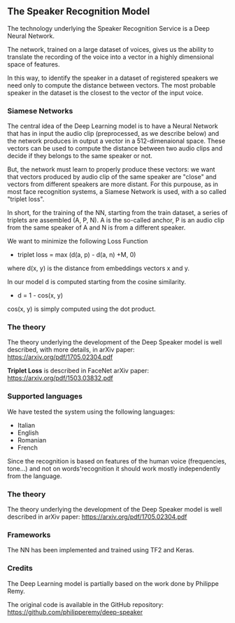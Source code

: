 ## The Speaker Recognition Model
The technology underlying the Speaker Recognition Service is a Deep Neural Network.

The network, trained on a large dataset of voices, gives us the ability to translate the recording of the voice into a vector in a highly dimensional space of features.

In this way, to identify the speaker in a dataset of registered speakers we need only to compute the distance between vectors. The most probable speaker in the dataset is the closest to the vector of the input voice.

### Siamese Networks
The central idea of the Deep Learning model is to have a Neural Network that has in input the audio clip (preprocessed, as we describe below) and the network produces in output a vector in a 512-dimenaional space.
These vectors can be used to compute the distance between two audio clips and decide if they belongs to the same speaker or not.

But, the network must learn to properly produce these vectors: we want that vectors produced by audio clip of the same speaker are "close" and vectors from different speakers are more distant.
For this purpouse, as in most face recognition systems, a Siamese Network is used, with a so called "triplet loss".

In short, for the training of the NN, starting from the train dataset, a series of triplets are assembled (A, P, N). A is the so-called anchor, P is an audio clip from the same speaker of A and N is from a different speaker.

We want to minimize the following Loss Function

* triplet loss = max (d(a, p) - d(a, n) +M, 0)

where d(x, y) is the distance from embeddings vectors x and y.

In our model d is computed starting from the cosine similarity.

* d = 1 - cos(x, y)

cos(x, y) is simply computed using the dot product.
 
### The theory
The theory underlying the development of the Deep Speaker model is well described, with more details, in arXiv paper: https://arxiv.org/pdf/1705.02304.pdf

**Triplet Loss** is described in FaceNet arXiv paper: https://arxiv.org/pdf/1503.03832.pdf

### Supported languages
We have tested the system using the following languages: 
* Italian
* English
* Romanian
* French

Since the recognition is based on features of the human voice (frequencies, tone...) and not on words'recognition it should work mostly independently from the language.

### The theory
The theory underlying the development of the Deep Speaker model is well described in arXiv paper: https://arxiv.org/pdf/1705.02304.pdf

### Frameworks
The NN has been implemented and trained using TF2 and Keras.

### Credits
The Deep Learning model is partially based on the work done by Philippe Remy.

The original code is available in the GitHub repository: https://github.com/philipperemy/deep-speaker

